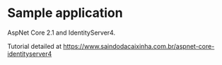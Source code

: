 # Sample application

AspNet Core 2.1 and IdentityServer4.

Tutorial detailed at https://www.saindodacaixinha.com.br/aspnet-core-identityserver4
